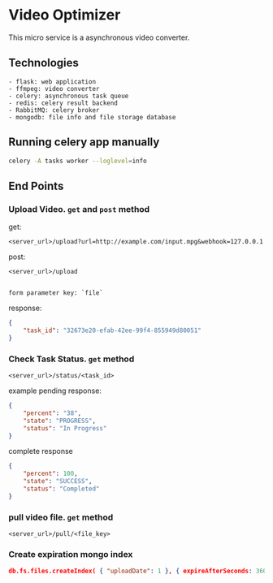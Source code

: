 # Video Optimizer
This micro service is a asynchronous video converter.

## Technologies
```
- flask: web application
- ffmpeg: video converter
- celery: asynchronous task queue
- redis: celery result backend
- RabbitMQ: celery broker
- mongodb: file info and file storage database
```

## Running celery app manually
```bash
celery -A tasks worker --loglevel=info
```

## End Points
### Upload Video. `get` and `post` method
get:
```
<server_url>/upload?url=http://example.com/input.mpg&webhook=127.0.0.1
```

post:
```
<server_url>/upload


form parameter key: `file`
```

response:
```json
{
    "task_id": "32673e20-efab-42ee-99f4-855949d80051"
}
```

### Check Task Status. `get` method
```
<server_url>/status/<task_id>
```

example pending response:
```json
{
    "percent": "38",
    "state": "PROGRESS",
    "status": "In Progress"
}
```

complete response
```json
{
    "percent": 100,
    "state": "SUCCESS",
    "status": "Completed"
}
```

### pull video file. `get` method
```
<server_url>/pull/<file_key>
```

### Create expiration mongo index
```json
db.fs.files.createIndex( { "uploadDate": 1 }, { expireAfterSeconds: 3600 * 2 } )
```
